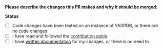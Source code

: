 **Please describe the changes this PR makes and why it should be merged:**

**Status**

- [ ] Code changes have been tested on an instance of YAGPDB, or there are no code changes
- [ ] I have read and followed the [contribution guide](../CONTRIBUTING.md)
- [ ] I have [written documentation](../WRITING-DOCUMENTATION) for my changes, or there is no need to
